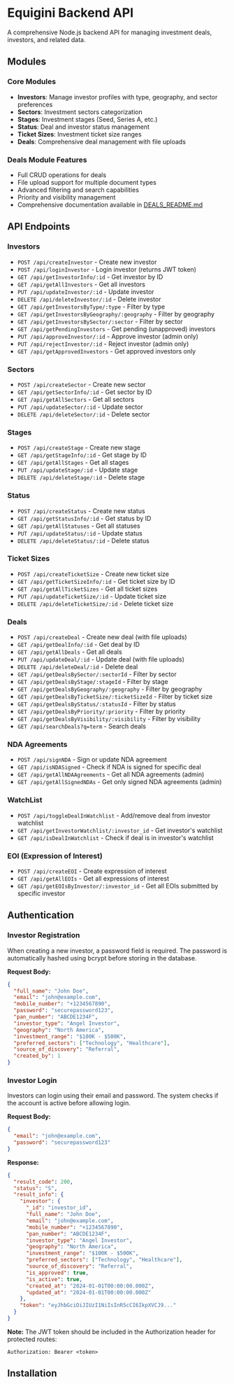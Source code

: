 # Equigini Backend API

A comprehensive Node.js backend API for managing investment deals, investors, and related data.

## Modules

### Core Modules
- **Investors**: Manage investor profiles with type, geography, and sector preferences
- **Sectors**: Investment sectors categorization
- **Stages**: Investment stages (Seed, Series A, etc.)
- **Status**: Deal and investor status management
- **Ticket Sizes**: Investment ticket size ranges
- **Deals**: Comprehensive deal management with file uploads

### Deals Module Features
- Full CRUD operations for deals
- File upload support for multiple document types
- Advanced filtering and search capabilities
- Priority and visibility management
- Comprehensive documentation available in [DEALS_README.md](DEALS_README.md)

## API Endpoints

### Investors
- `POST /api/createInvestor` - Create new investor
- `POST /api/loginInvestor` - Login investor (returns JWT token)
- `GET /api/getInvestorInfo/:id` - Get investor by ID
- `GET /api/getAllInvestors` - Get all investors
- `PUT /api/updateInvestor/:id` - Update investor
- `DELETE /api/deleteInvestor/:id` - Delete investor
- `GET /api/getInvestorsByType/:type` - Filter by type
- `GET /api/getInvestorsByGeography/:geography` - Filter by geography
- `GET /api/getInvestorsBySector/:sector` - Filter by sector
- `GET /api/getPendingInvestors` - Get pending (unapproved) investors
- `PUT /api/approveInvestor/:id` - Approve investor (admin only)
- `PUT /api/rejectInvestor/:id` - Reject investor (admin only)
- `GET /api/getApprovedInvestors` - Get approved investors only

### Sectors
- `POST /api/createSector` - Create new sector
- `GET /api/getSectorInfo/:id` - Get sector by ID
- `GET /api/getAllSectors` - Get all sectors
- `PUT /api/updateSector/:id` - Update sector
- `DELETE /api/deleteSector/:id` - Delete sector

### Stages
- `POST /api/createStage` - Create new stage
- `GET /api/getStageInfo/:id` - Get stage by ID
- `GET /api/getAllStages` - Get all stages
- `PUT /api/updateStage/:id` - Update stage
- `DELETE /api/deleteStage/:id` - Delete stage

### Status
- `POST /api/createStatus` - Create new status
- `GET /api/getStatusInfo/:id` - Get status by ID
- `GET /api/getAllStatuses` - Get all statuses
- `PUT /api/updateStatus/:id` - Update status
- `DELETE /api/deleteStatus/:id` - Delete status

### Ticket Sizes
- `POST /api/createTicketSize` - Create new ticket size
- `GET /api/getTicketSizeInfo/:id` - Get ticket size by ID
- `GET /api/getAllTicketSizes` - Get all ticket sizes
- `PUT /api/updateTicketSize/:id` - Update ticket size
- `DELETE /api/deleteTicketSize/:id` - Delete ticket size

### Deals
- `POST /api/createDeal` - Create new deal (with file uploads)
- `GET /api/getDealInfo/:id` - Get deal by ID
- `GET /api/getAllDeals` - Get all deals
- `PUT /api/updateDeal/:id` - Update deal (with file uploads)
- `DELETE /api/deleteDeal/:id` - Delete deal
- `GET /api/getDealsBySector/:sectorId` - Filter by sector
- `GET /api/getDealsByStage/:stageId` - Filter by stage
- `GET /api/getDealsByGeography/:geography` - Filter by geography
- `GET /api/getDealsByTicketSize/:ticketSizeId` - Filter by ticket size
- `GET /api/getDealsByStatus/:statusId` - Filter by status
- `GET /api/getDealsByPriority/:priority` - Filter by priority
- `GET /api/getDealsByVisibility/:visibility` - Filter by visibility
- `GET /api/searchDeals?q=term` - Search deals

### NDA Agreements
- `POST /api/signNDA` - Sign or update NDA agreement
- `GET /api/isNDASigned` - Check if NDA is signed for specific deal
- `GET /api/getAllNDAAgreements` - Get all NDA agreements (admin)
- `GET /api/getAllSignedNDAs` - Get only signed NDA agreements (admin)

### WatchList
- `POST /api/toggleDealInWatchlist` - Add/remove deal from investor watchlist
- `GET /api/getInvestorWatchlist/:investor_id` - Get investor's watchlist
- `GET /api/isDealInWatchlist` - Check if deal is in investor's watchlist

### EOI (Expression of Interest)
- `POST /api/createEOI` - Create expression of interest
- `GET /api/getAllEOIs` - Get all expressions of interest
- `GET /api/getEOIsByInvestor/:investor_id` - Get all EOIs submitted by specific investor

## Authentication

### Investor Registration
When creating a new investor, a password field is required. The password is automatically hashed using bcrypt before storing in the database.

**Request Body:**
```json
{
  "full_name": "John Doe",
  "email": "john@example.com",
  "mobile_number": "+1234567890",
  "password": "securepassword123",
  "pan_number": "ABCDE1234F",
  "investor_type": "Angel Investor",
  "geography": "North America",
  "investment_range": "$100K - $500K",
  "preferred_sectors": ["Technology", "Healthcare"],
  "source_of_discovery": "Referral",
  "created_by": 1
}
```

### Investor Login
Investors can login using their email and password. The system checks if the account is active before allowing login.

**Request Body:**
```json
{
  "email": "john@example.com",
  "password": "securepassword123"
}
```

**Response:**
```json
{
  "result_code": 200,
  "status": "S",
  "result_info": {
    "investor": {
      "_id": "investor_id",
      "full_name": "John Doe",
      "email": "john@example.com",
      "mobile_number": "+1234567890",
      "pan_number": "ABCDE1234F",
      "investor_type": "Angel Investor",
      "geography": "North America",
      "investment_range": "$100K - $500K",
      "preferred_sectors": ["Technology", "Healthcare"],
      "source_of_discovery": "Referral",
      "is_approved": true,
      "is_active": true,
      "created_at": "2024-01-01T00:00:00.000Z",
      "updated_at": "2024-01-01T00:00:00.000Z"
    },
    "token": "eyJhbGciOiJIUzI1NiIsInR5cCI6IkpXVCJ9..."
  }
}
```

**Note:** The JWT token should be included in the Authorization header for protected routes:
```
Authorization: Bearer <token>
```

## Installation
